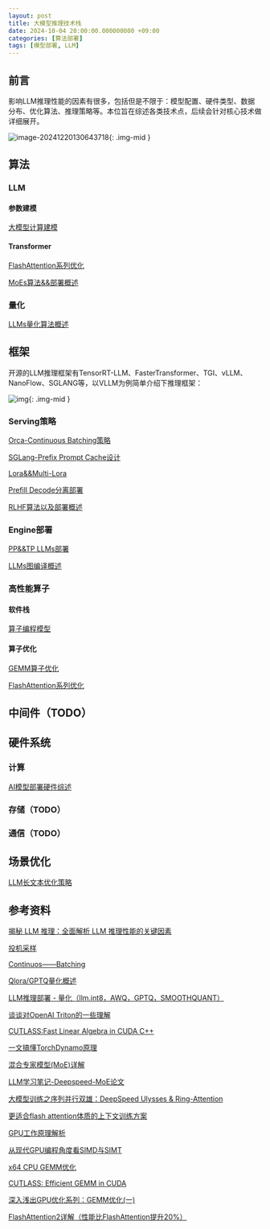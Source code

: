 ```yaml
---
layout: post
title: 大模型推理技术栈
date: 2024-10-04 20:00:00.000000000 +09:00
categories: [算法部署]
tags: [模型部署, LLM]
---
```


## 前言

影响LLM推理性能的因素有很多，包括但是不限于：模型配置、硬件类型、数据分布、优化算法、推理策略等。本位旨在综述各类技术点，后续会针对核心技术做详细展开。

![image-20241220130643718](https://cdn.jsdelivr.net/gh/ZhengWG/Imgs_blog//2024-12-19-LLM%25E6%258E%25A8%25E7%2590%2586%25E6%258A%2580%25E6%259C%25AF%25E6%25A0%2588_new/image-20241220130643718.png){: .img-mid }

## 算法

### LLM

#### 参数建模

[大模型计算建模](https://johneyzheng.top/posts/%E5%A4%A7%E6%A8%A1%E5%9E%8B%E8%AE%A1%E7%AE%97%E5%BB%BA%E6%A8%A1/)

#### Transformer

[FlashAttention系列优化](https://johneyzheng.top/posts/FlashAttention%E7%B3%BB%E5%88%97%E4%BC%98%E5%8C%96/)

[MoEs算法&&部署概述](http://johneyzheng.top/posts/MoEs%E7%AE%97%E6%B3%95&&%E9%83%A8%E7%BD%B2%E6%A6%82%E8%BF%B0/)

### 量化

[LLMs量化算法概述](http://johneyzheng.top/posts/LLMs%E9%87%8F%E5%8C%96%E7%AE%97%E6%B3%95%E6%A6%82%E8%BF%B0/)

## 框架

开源的LLM推理框架有TensorRT-LLM、FasterTransformer、TGI、vLLM、NanoFlow、SGLANG等，以VLLM为例简单介绍下推理框架：

 ![img](https://cdn.jsdelivr.net/gh/ZhengWG/Imgs_blog//2024-12-19-LLM%25E6%258E%25A8%25E7%2590%2586%25E6%258A%2580%25E6%259C%25AF%25E6%25A0%2588_new/%E5%A4%A7%E6%A8%A1%E5%9E%8B%E6%8E%A8%E7%90%86%E6%8A%80%E6%9C%AF%E6%A0%88_20240917_003702.png){: .img-mid } 

### Serving策略

[Orca-Continuous Batching策略](https://johneyzheng.top/posts/Orca-Continuous_Batching%E7%AD%96%E7%95%A5/)

[SGLang-Prefix Prompt Cache设计](https://johneyzheng.top/posts/SGLang-Prefix_Prompt_Cache%E8%AE%BE%E8%AE%A1/)

[Lora&&Multi-Lora](http://johneyzheng.top/posts/Lora&&Multi-Lora/)

[Prefill Decode分离部署](https://johneyzheng.top/posts/Prefill_Decode%E5%88%86%E7%A6%BB%E9%83%A8%E7%BD%B2/)

[RLHF算法以及部署概述](https://johneyzheng.top/posts/RLHF%E7%AE%97%E6%B3%95%E4%BB%A5%E5%8F%8A%E9%83%A8%E7%BD%B2%E6%A6%82%E8%BF%B0/)

### Engine部署

[PP&&TP LLMs部署](https://johneyzheng.top/posts/PP&&TP_LLMs%E9%83%A8%E7%BD%B2/)

[LLMs图编译概述](http://johneyzheng.top/posts/LLMs%E5%9B%BE%E7%BC%96%E8%AF%91%E6%A6%82%E8%BF%B0/)

### 高性能算子

#### 软件栈

[算子编程模型](http://johneyzheng.top/posts/%E7%AE%97%E5%AD%90%E7%BC%96%E7%A8%8B%E6%A8%A1%E5%9E%8B/)

#### 算子优化

[GEMM算子优化](http://johneyzheng.top/posts/GEMM%E7%AE%97%E5%AD%90%E4%BC%98%E5%8C%96/)

[FlashAttention系列优化](https://johneyzheng.top/posts/FlashAttention%E7%B3%BB%E5%88%97%E4%BC%98%E5%8C%96/)

## 中间件（TODO）

## 硬件系统

### 计算

[AI模型部署硬件综述](https://johneyzheng.top/posts/AI%E6%A8%A1%E5%9E%8B%E9%83%A8%E7%BD%B2%E7%A1%AC%E4%BB%B6%E7%BB%BC%E8%BF%B0/)

### 存储（TODO）

### 通信（TODO）

## 场景优化

[LLM长文本优化策略](http://johneyzheng.top/posts/LLM%E9%95%BF%E6%96%87%E6%9C%AC%E4%BC%98%E5%8C%96%E7%AD%96%E7%95%A5/)

## 参考资料

[揭秘 LLM 推理：全面解析 LLM 推理性能的关键因素](https://mp.weixin.qq.com/s/RoWK5au-8Pr-_MJZ3P34xw)

[投机采样](https://zhuanlan.zhihu.com/p/651359908)

[Continuos——Batching](https://zhuanlan.zhihu.com/p/688551989)

[Qlora/GPTQ量化概述](https://zhuanlan.zhihu.com/p/646210009)

[LLM推理部署 - 量化（llm.int8，AWQ，GPTQ，SMOOTHQUANT）](https://zhuanlan.zhihu.com/p/690853855)

[谈谈对OpenAI Triton的一些理解](https://zhuanlan.zhihu.com/p/613244988)

[CUTLASS:Fast Linear Algebra in CUDA C++](https://zhuanlan.zhihu.com/p/461060382)

[一文搞懂TorchDynamo原理](https://zhuanlan.zhihu.com/p/630933479)

[混合专家模型(MoE)详解](https://huggingface.co/blog/zh/moe#%E6%B7%B7%E5%90%88%E4%B8%93%E5%AE%B6%E6%A8%A1%E5%9E%8B%E4%B8%AD%E4%BB%A4%E7%89%8C%E7%9A%84%E8%B4%9F%E8%BD%BD%E5%9D%87%E8%A1%A1)

[LLM学习笔记-Deepspeed-MoE论文](https://www.cnblogs.com/marsggbo/p/17883514.html)

[大模型训练之序列并行双雄：DeepSpeed Ulysses & Ring-Attention](https://zhuanlan.zhihu.com/p/689067888)

[更适合flash attention体质的上下文训练方案](https://zhuanlan.zhihu.com/p/718486708)

[GPU工作原理解析](https://zhuanlan.zhihu.com/p/697694330)

[从现代GPU编程角度看SIMD与SIMT](https://zhuanlan.zhihu.com/p/113360369#:~:text=%E4%BB%8E%E6%88%91%E7%9A%84%E7%A0%94%E7%A9%B6%E7%9C%8B%EF%BC%8CSIM)

[x64 CPU GEMM优化](https://zhuanlan.zhihu.com/p/593537184#:~:text=%E5%9C%A8%20%E3%80%8A%E7%8E%A9%E8%BD%ACSIMD%E6%8C%87%E4%BB%A4%E7%BC%96%E7%A8%8B%E3%80%8B%20%E4%B8%80%E6%96%87%E4%B8%AD%EF%BC%8C%E4%BB%8B%E7%BB%8D%E4%BA%86SIMD%E7%9A%84%E6%A6%82%E5%BF%B5%E5%92%8C%E5%9F%BA%E7%A1%80%E7%94%A8%E6%B3%95%EF%BC%8C%E4%B9%9F%E9%80%9A%E8%BF%87)

[CUTLASS: Efficient GEMM in CUDA](https://blog.csdn.net/yiran103/article/details/132216620#:~:text=%E5%9F%BA%E6%9C%AC%E7%9A%84%E4%B8%89%E9%87%8D%E5%B5%8C%E5%A5%97%E5%BE%AA%E7%8E%AF%E8%AE%A1)

[深入浅出GPU优化系列：GEMM优化(一)](https://zhuanlan.zhihu.com/p/435908830#:~:text=%E6%9C%AC%E7%AF%87%E6%96%87%E7%AB%A0%E6%98%AF%E6%B7%B1%E5%85%A5%E6%B5%85%E5%87%BAG)

[FlashAttention2详解（性能比FlashAttention提升20%）](https://zhuanlan.zhihu.com/p/645376942#:~:text=%E5%AE%9E%E9%AA%8C%E7%BB%93%E6%9E%9C%E6%98%BE%E7%A4%BA%EF%BC%8CFla)
